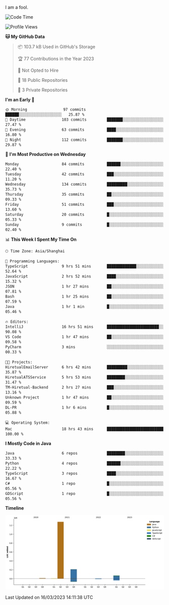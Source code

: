 I am a fool.

<!--START_SECTION:waka-->
![Code Time](http://img.shields.io/badge/Code%20Time-185%20hrs%2011%20mins-blue)

![Profile Views](http://img.shields.io/badge/Profile%20Views-9-blue)

**🐱 My GitHub Data** 

> 📦 103.7 kB Used in GitHub's Storage 
 > 
> 🏆 77 Contributions in the Year 2023
 > 
> 🚫 Not Opted to Hire
 > 
> 📜 18 Public Repositories 
 > 
> 🔑 3 Private Repositories 
 > 
**I'm an Early 🐤** 

```text
🌞 Morning                97 commits          ██████░░░░░░░░░░░░░░░░░░░   25.87 % 
🌆 Daytime                103 commits         ███████░░░░░░░░░░░░░░░░░░   27.47 % 
🌃 Evening                63 commits          ████░░░░░░░░░░░░░░░░░░░░░   16.80 % 
🌙 Night                  112 commits         ███████░░░░░░░░░░░░░░░░░░   29.87 % 
```
📅 **I'm Most Productive on Wednesday** 

```text
Monday                   84 commits          ██████░░░░░░░░░░░░░░░░░░░   22.40 % 
Tuesday                  42 commits          ███░░░░░░░░░░░░░░░░░░░░░░   11.20 % 
Wednesday                134 commits         █████████░░░░░░░░░░░░░░░░   35.73 % 
Thursday                 35 commits          ██░░░░░░░░░░░░░░░░░░░░░░░   09.33 % 
Friday                   51 commits          ███░░░░░░░░░░░░░░░░░░░░░░   13.60 % 
Saturday                 20 commits          █░░░░░░░░░░░░░░░░░░░░░░░░   05.33 % 
Sunday                   9 commits           █░░░░░░░░░░░░░░░░░░░░░░░░   02.40 % 
```


📊 **This Week I Spent My Time On** 

```text
🕑︎ Time Zone: Asia/Shanghai

💬 Programming Languages: 
TypeScript               9 hrs 51 mins       █████████████░░░░░░░░░░░░   52.64 % 
JavaScript               2 hrs 52 mins       ████░░░░░░░░░░░░░░░░░░░░░   15.32 % 
JSON                     1 hr 27 mins        ██░░░░░░░░░░░░░░░░░░░░░░░   07.81 % 
Bash                     1 hr 25 mins        ██░░░░░░░░░░░░░░░░░░░░░░░   07.59 % 
Java                     1 hr 1 min          █░░░░░░░░░░░░░░░░░░░░░░░░   05.46 % 

🔥 Editors: 
IntelliJ                 16 hrs 51 mins      ███████████████████████░░   90.08 % 
VS Code                  1 hr 47 mins        ██░░░░░░░░░░░░░░░░░░░░░░░   09.58 % 
PyCharm                  3 mins              ░░░░░░░░░░░░░░░░░░░░░░░░░   00.33 % 

🐱‍💻 Projects: 
HiretualEmailServer      6 hrs 42 mins       █████████░░░░░░░░░░░░░░░░   35.87 % 
HiretualATSService       5 hrs 53 mins       ████████░░░░░░░░░░░░░░░░░   31.47 % 
TM-Hiretual-Backend      2 hrs 27 mins       ███░░░░░░░░░░░░░░░░░░░░░░   13.16 % 
Unknown Project          1 hr 47 mins        ██░░░░░░░░░░░░░░░░░░░░░░░   09.59 % 
DL-PR                    1 hr 6 mins         █░░░░░░░░░░░░░░░░░░░░░░░░   05.88 % 

💻 Operating System: 
Mac                      18 hrs 43 mins      █████████████████████████   100.00 % 
```

**I Mostly Code in Java** 

```text
Java                     6 repos             ████████░░░░░░░░░░░░░░░░░   33.33 % 
Python                   4 repos             ██████░░░░░░░░░░░░░░░░░░░   22.22 % 
TypeScript               3 repos             ████░░░░░░░░░░░░░░░░░░░░░   16.67 % 
C#                       1 repo              █░░░░░░░░░░░░░░░░░░░░░░░░   05.56 % 
GDScript                 1 repo              █░░░░░░░░░░░░░░░░░░░░░░░░   05.56 % 
```



**Timeline**

![Lines of Code chart](https://raw.githubusercontent.com/VeejaLiu/VeejaLiu/master/assets/bar_graph.png)


 Last Updated on 16/03/2023 14:11:38 UTC
<!--END_SECTION:waka-->
